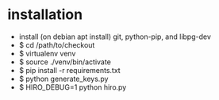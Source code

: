 
# installation
  - install (on debian apt install) git, python-pip, and libpg-dev
  - $ cd /path/to/checkout
  - $ virtualenv venv
  - $ source ./venv/bin/activate
  - $ pip install -r requirements.txt
  - $ python generate_keys.py
  - $ HIRO_DEBUG=1 python hiro.py
